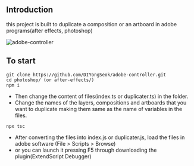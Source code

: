 ## Introduction
this project is built to duplicate a composition or an artboard in adobe programs(after effects, photoshop)

![adobe-controller](https://github.com/DIYongSeok/adobe-controller/assets/146920174/0e313fce-e580-4ae0-bf26-8fa0156d9806)

## To start
```
git clone https://github.com/DIYongSeok/adobe-controller.git
cd photoshop/ (or after-effects/)
npm i
```
- Then change the content of files(index.ts or duplicater.ts) in the folder. 
- Change the names of the layers, compositions and artboards that you want to duplicate making them same as the name of variables in the files.
```
npx tsc
```
- After converting the files into index.js or duplicater.js, load the files in adobe software (File > Scripts > Browse)
- or you can launch it pressing F5 through downloading the plugin(ExtendScript Debugger)